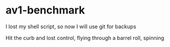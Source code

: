 # av1-benchmark
I lost my shell script, so now I will use git for backups

Hit the curb and lost control, flying through a barrel roll, spinning
